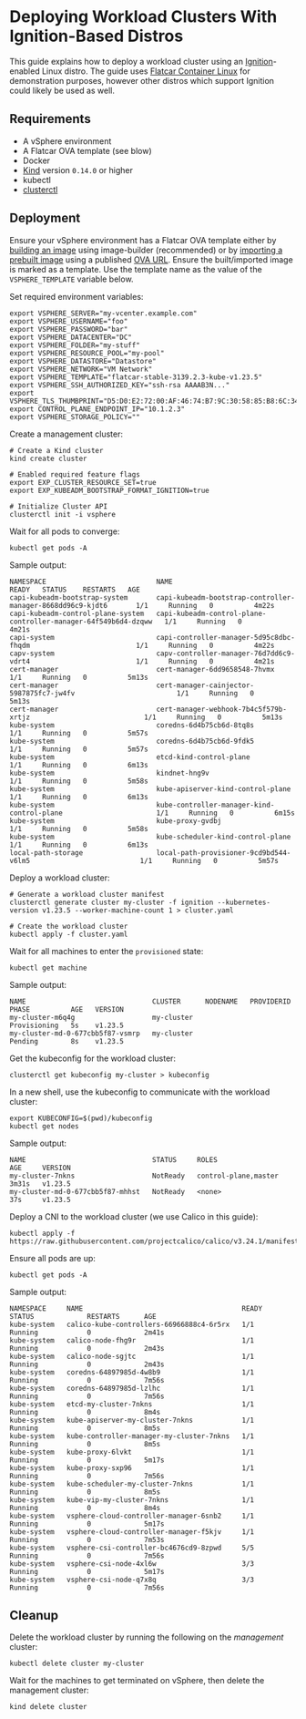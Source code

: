 # Deploying Workload Clusters With Ignition-Based Distros

This guide explains how to deploy a workload cluster using an [Ignition][1]-enabled Linux distro.
The guide uses [Flatcar Container Linux][2] for demonstration purposes, however other distros which
support Ignition could likely be used as well.

## Requirements

- A vSphere environment
- A Flatcar OVA template (see blow)
- Docker
- [Kind][3] version `0.14.0` or higher
- kubectl
- [clusterctl][4]

## Deployment

Ensure your vSphere environment has a Flatcar OVA template either by [building an image][5] using
image-builder (recommended) or by [importing a prebuilt image][6] using a published [OVA URL][7].
Ensure the built/imported image is marked as a template. Use the template name as the value of the
`VSPHERE_TEMPLATE` variable below.

Set required environment variables:

```shell
export VSPHERE_SERVER="my-vcenter.example.com"
export VSPHERE_USERNAME="foo"
export VSPHERE_PASSWORD="bar"
export VSPHERE_DATACENTER="DC"
export VSPHERE_FOLDER="my-stuff"
export VSPHERE_RESOURCE_POOL="my-pool"
export VSPHERE_DATASTORE="Datastore"
export VSPHERE_NETWORK="VM Network"
export VSPHERE_TEMPLATE="flatcar-stable-3139.2.3-kube-v1.23.5"
export VSPHERE_SSH_AUTHORIZED_KEY="ssh-rsa AAAAB3N..."
export VSPHERE_TLS_THUMBPRINT="D5:D0:E2:72:00:AF:46:74:B7:9C:30:58:85:B8:6C:34:AA:BF:45:D2"
export CONTROL_PLANE_ENDPOINT_IP="10.1.2.3"
export VSPHERE_STORAGE_POLICY=""
```

Create a management cluster:

```shell
# Create a Kind cluster
kind create cluster

# Enabled required feature flags
export EXP_CLUSTER_RESOURCE_SET=true
export EXP_KUBEADM_BOOTSTRAP_FORMAT_IGNITION=true

# Initialize Cluster API
clusterctl init -i vsphere
```

Wait for all pods to converge:

```shell
kubectl get pods -A
```

Sample output:

```shell
NAMESPACE                           NAME                                                             READY   STATUS    RESTARTS   AGE
capi-kubeadm-bootstrap-system       capi-kubeadm-bootstrap-controller-manager-8668dd96c9-kjdt6       1/1     Running   0          4m22s
capi-kubeadm-control-plane-system   capi-kubeadm-control-plane-controller-manager-64f549b6d4-dzqww   1/1     Running   0          4m21s
capi-system                         capi-controller-manager-5d95c8dbc-fhqdm                          1/1     Running   0          4m22s
capv-system                         capv-controller-manager-76d7dd6c9-vdrt4                          1/1     Running   0          4m21s
cert-manager                        cert-manager-6dd9658548-7hvmx                                    1/1     Running   0          5m13s
cert-manager                        cert-manager-cainjector-5987875fc7-jw4fv                         1/1     Running   0          5m13s
cert-manager                        cert-manager-webhook-7b4c5f579b-xrtjz                            1/1     Running   0          5m13s
kube-system                         coredns-6d4b75cb6d-8tq8s                                         1/1     Running   0          5m57s
kube-system                         coredns-6d4b75cb6d-9fdk5                                         1/1     Running   0          5m57s
kube-system                         etcd-kind-control-plane                                          1/1     Running   0          6m13s
kube-system                         kindnet-hng9v                                                    1/1     Running   0          5m58s
kube-system                         kube-apiserver-kind-control-plane                                1/1     Running   0          6m13s
kube-system                         kube-controller-manager-kind-control-plane                       1/1     Running   0          6m15s
kube-system                         kube-proxy-gvdbj                                                 1/1     Running   0          5m58s
kube-system                         kube-scheduler-kind-control-plane                                1/1     Running   0          6m13s
local-path-storage                  local-path-provisioner-9cd9bd544-v6lm5                           1/1     Running   0          5m57s
```

Deploy a workload cluster:

```shell
# Generate a workload cluster manifest
clusterctl generate cluster my-cluster -f ignition --kubernetes-version v1.23.5 --worker-machine-count 1 > cluster.yaml

# Create the workload cluster
kubectl apply -f cluster.yaml
```

Wait for all machines to enter the `provisioned` state:

```shell
kubectl get machine
```

Sample output:

```shell
NAME                               CLUSTER      NODENAME   PROVIDERID   PHASE          AGE   VERSION
my-cluster-m6q4g                   my-cluster                           Provisioning   5s    v1.23.5
my-cluster-md-0-677cbb5f87-vsmrp   my-cluster                           Pending        8s    v1.23.5
```

Get the kubeconfig for the workload cluster:

```shell
clusterctl get kubeconfig my-cluster > kubeconfig
```

In a new shell, use the kubeconfig to communicate with the workload cluster:

```shell
export KUBECONFIG=$(pwd)/kubeconfig
kubectl get nodes
```

Sample output:

```shell
NAME                               STATUS     ROLES                  AGE     VERSION
my-cluster-7nkns                   NotReady   control-plane,master   3m31s   v1.23.5
my-cluster-md-0-677cbb5f87-mhhst   NotReady   <none>                 37s     v1.23.5
```

Deploy a CNI to the workload cluster (we use Calico in this guide):

```shell
kubectl apply -f https://raw.githubusercontent.com/projectcalico/calico/v3.24.1/manifests/calico.yaml
```

Ensure all pods are up:

```shell
kubectl get pods -A
```

Sample output:

```shell
NAMESPACE     NAME                                       READY   STATUS             RESTARTS      AGE
kube-system   calico-kube-controllers-66966888c4-6r5rx   1/1     Running            0             2m41s
kube-system   calico-node-fhg9r                          1/1     Running            0             2m43s
kube-system   calico-node-sgjtc                          1/1     Running            0             2m43s
kube-system   coredns-64897985d-4w8b9                    1/1     Running            0             7m56s
kube-system   coredns-64897985d-lzlhc                    1/1     Running            0             7m56s
kube-system   etcd-my-cluster-7nkns                      1/1     Running            0             8m4s
kube-system   kube-apiserver-my-cluster-7nkns            1/1     Running            0             8m5s
kube-system   kube-controller-manager-my-cluster-7nkns   1/1     Running            0             8m5s
kube-system   kube-proxy-6lvkt                           1/1     Running            0             5m17s
kube-system   kube-proxy-sxp96                           1/1     Running            0             7m56s
kube-system   kube-scheduler-my-cluster-7nkns            1/1     Running            0             8m5s
kube-system   kube-vip-my-cluster-7nkns                  1/1     Running            0             8m4s
kube-system   vsphere-cloud-controller-manager-6snb2     1/1     Running            0             5m17s
kube-system   vsphere-cloud-controller-manager-f5kjv     1/1     Running            0             7m53s
kube-system   vsphere-csi-controller-bc4676cd9-8zpwd     5/5     Running            0             7m56s
kube-system   vsphere-csi-node-4xl6w                     3/3     Running            0             5m17s
kube-system   vsphere-csi-node-q7x8q                     3/3     Running            0             7m56s
```

## Cleanup

Delete the workload cluster by running the following on the *management* cluster:

```shell
kubectl delete cluster my-cluster
```

Wait for the machines to get terminated on vSphere, then delete the management cluster:

```shell
kind delete cluster
```

[1]: https://www.flatcar.org/docs/latest/provisioning/ignition/
[2]: https://www.flatcar.org/
[3]: https://kind.sigs.k8s.io/
[4]: https://cluster-api.sigs.k8s.io/user/quick-start.html#install-clusterctl
[5]: https://image-builder.sigs.k8s.io/capi/providers/vsphere.html
[6]: https://docs.vmware.com/en/VMware-vSphere/7.0/com.vmware.vsphere.vm_admin.doc/GUID-17BEDA21-43F6-41F4-8FB2-E01D275FE9B4.html
[7]: ../README.md#kubernetes-versions-with-published-ovas
